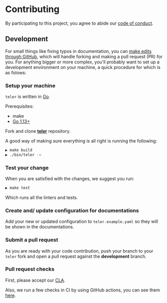 # Contributing

By participating to this project, you agree to abide our [code of conduct](https://github.com/kitabisa/teler/blob/development/CODE_OF_CONDUCT.md).

## Development

For small things like fixing typos in documentation, you can [make edits through GitHub](https://help.github.com/articles/editing-files-in-another-user-s-repository/), which will handle forking and making a pull request (PR) for you. For anything bigger or more complex, you'll probably want to set up a development environment on your machine, a quick procedure for which is as folows:


### Setup your machine

`teler` is written in [Go](https://golang.org/).

Prerequisites:

- make
- [Go 1.13+](https://golang.org/doc/install)

Fork and clone **[teler](https://github.com/kitabisa/teler)** repository.

A good way of making sure everything is all right is running the following:

```bash
▶ make build
▶ ./bin/teler -v
```

### Test your change

When you are satisfied with the changes, we suggest you run:

```bash
▶ make test
```

Which runs all the linters and tests.

### Create and/ update configuration for documentations

Add your new or updated configuration to `teler.example.yaml` so they will be shown in the documentations.

### Submit a pull request

As you are ready with your code contribution, push your branch to your `teler` fork and open a pull request against the **development** branch.

### Pull request checks

First, please accept our [CLA](https://github.com/kitabisa/teler/blob/development/CONTRIBUTION_LICENSE_AGREEMENT.md).

Also, we run a few checks in CI by using GitHub actions, you can see them [here](https://github.com/kitabisa/teler/tree/development/.github/workflows).